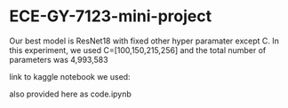 # ECE-GY-7123-mini-project

Our best model is ResNet18 with fixed other hyper paramater except C. In this experiment, we used C=[100,150,215,256] and the total number of parameters was 4,993,583

link to kaggle notebook we used:

also provided here as code.ipynb
